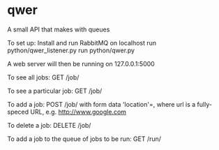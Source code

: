 # qwer
A small API that makes with queues

To set up:
Install and run RabbitMQ on localhost
run python/qwer_listener.py
run python/qwer.py

A web server will then be running on 127.0.0.1:5000

To see all jobs:
GET /job/

To see a particular job:
GET /job/<job id>

To add a job:
POST /job/ with form data 'location'=<url>, where url is a fully-speced URL, e.g. http://www.google.com

To delete a job:
DELETE /job/<job id>

To add a job to the queue of jobs to be run:
GET /run/<job id>

